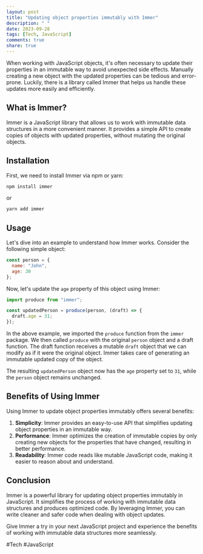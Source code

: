```yaml
---
layout: post
title: "Updating object properties immutably with Immer"
description: " "
date: 2023-09-28
tags: [Tech, JavaScript]
comments: true
share: true
---
```


When working with JavaScript objects, it's often necessary to update their properties in an immutable way to avoid unexpected side effects. Manually creating a new object with the updated properties can be tedious and error-prone. Luckily, there is a library called Immer that helps us handle these updates more easily and efficiently.

## What is Immer?

Immer is a JavaScript library that allows us to work with immutable data structures in a more convenient manner. It provides a simple API to create copies of objects with updated properties, without mutating the original objects.

## Installation

First, we need to install Immer via npm or yarn:

```bash
npm install immer
```

or

```bash
yarn add immer
```

## Usage

Let's dive into an example to understand how Immer works. Consider the following simple object:

```javascript
const person = {
  name: "John",
  age: 30
};
```

Now, let's update the `age` property of this object using Immer:

```javascript
import produce from "immer";

const updatedPerson = produce(person, (draft) => {
  draft.age = 31;
});
```

In the above example, we imported the `produce` function from the `immer` package. We then called `produce` with the original `person` object and a draft function. The draft function receives a mutable `draft` object that we can modify as if it were the original object. Immer takes care of generating an immutable updated copy of the object.

The resulting `updatedPerson` object now has the `age` property set to `31`, while the `person` object remains unchanged.

## Benefits of Using Immer

Using Immer to update object properties immutably offers several benefits:

1. **Simplicity**: Immer provides an easy-to-use API that simplifies updating object properties in an immutable way.
2. **Performance**: Immer optimizes the creation of immutable copies by only creating new objects for the properties that have changed, resulting in better performance.
3. **Readability**: Immer code reads like mutable JavaScript code, making it easier to reason about and understand.

## Conclusion

Immer is a powerful library for updating object properties immutably in JavaScript. It simplifies the process of working with immutable data structures and produces optimized code. By leveraging Immer, you can write cleaner and safer code when dealing with object updates.

Give Immer a try in your next JavaScript project and experience the benefits of working with immutable data structures more seamlessly.

#Tech #JavaScript